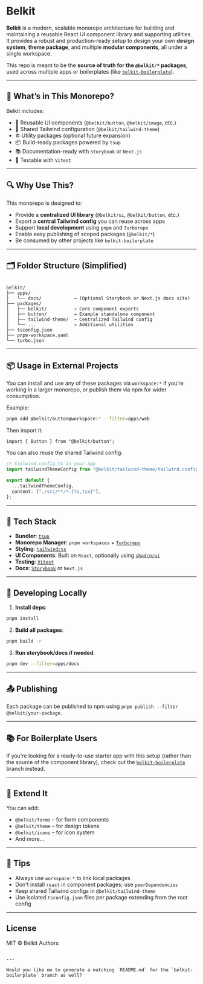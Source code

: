 # Belkit

**Belkit** is a modern, scalable monorepo architecture for building and maintaining a reusable React UI component library and supporting utilities. It provides a robust and production-ready setup to design your own **design system**, **theme package**, and multiple **modular components**, all under a single workspace.

This repo is meant to be the **source of truth for the `@belkit/*` packages**, used across multiple apps or boilerplates (like [`belkit-boilerplate`](https://github.com/your-org/belkit/tree/belkit-boilerplate)).

---

## 🧠 What’s in This Monorepo?

Belkit includes:

- 🧱 Reusable UI components (`@belkit/button`, `@belkit/image`, etc.)
- 🎨 Shared Tailwind configuration (`@belkit/tailwind-theme`)
- ⚙️ Utility packages (optional future expansion)
- 📦 Build-ready packages powered by `tsup`
- 📚 Documentation-ready with `Storybook` or `Next.js`
- 🧪 Testable with `Vitest`

---

## 🔍 Why Use This?

This monorepo is designed to:

- Provide a **centralized UI library** (`@belkit/ui`, `@belkit/button`, etc.)
- Export a **central Tailwind config** you can reuse across apps
- Support **local development** using `pnpm` and `Turborepo`
- Enable easy publishing of scoped packages (`@belkit/*`)
- Be consumed by other projects like `belkit-boilerplate`

---

## 🗂 Folder Structure (Simplified)

```

belkit/
├── apps/
│   └── docs/            → (Optional Storybook or Next.js docs site)
├── packages/
│   ├── belkit/          → Core component exports
│   ├── button/          → Example standalone component
│   ├── tailwind-theme/  → Centralized Tailwind config
│   └── ...              → Additional utilities
├── tsconfig.json
├── pnpm-workspace.yaml
└── turbo.json

````

---

## 📦 Usage in External Projects

You can install and use any of these packages via `workspace:*` if you’re working in a larger monorepo, or publish them via npm for wider consumption.

Example:

```bash
pnpm add @belkit/button@workspace:* --filter=apps/web
````

Then import it:

```tsx
import { Button } from "@belkit/button";
```

You can also reuse the shared Tailwind config:

```ts
// tailwind.config.ts in your app
import tailwindThemeConfig from "@belkit/tailwind-theme/tailwind.config";

export default {
  ...tailwindThemeConfig,
  content: ["./src/**/*.{ts,tsx}"],
};
```

---

## 🧰 Tech Stack

* **Bundler**: [`tsup`](https://tsup.egoist.dev/)
* **Monorepo Manager**: `pnpm workspaces` + [`Turborepo`](https://turbo.build/repo)
* **Styling**: [`tailwindcss`](https://tailwindcss.com/)
* **UI Components**: Built on `React`, optionally using [`shadcn/ui`](https://ui.shadcn.dev/)
* **Testing**: [`Vitest`](https://vitest.dev/)
* **Docs**: [`Storybook`](https://storybook.js.org/) or `Next.js`

---

## 🧪 Developing Locally

1. **Install deps**:

```bash
pnpm install
```

2. **Build all packages**:

```bash
pnpm build -r
```

3. **Run storybook/docs if needed**:

```bash
pnpm dev --filter=apps/docs
```

---

## 📤 Publishing

Each package can be published to npm using `pnpm publish --filter @belkit/your-package`.

---

## 📚 For Boilerplate Users

If you're looking for a ready-to-use starter app with this setup (rather than the source of the component library), check out the [`belkit-boilerplate`](https://github.com/your-org/belkit/tree/belkit-boilerplate) branch instead.

---

## 🧩 Extend It

You can add:

* `@belkit/forms` – for form components
* `@belkit/theme` – for design tokens
* `@belkit/icons` – for icon system
* And more...

---

## 🧠 Tips

* Always use `workspace:*` to link local packages
* Don't install `react` in component packages; use `peerDependencies`
* Keep shared Tailwind configs in `@belkit/tailwind-theme`
* Use isolated `tsconfig.json` files per package extending from the root config

---

## License

MIT © Belkit Authors

```

---

Would you like me to generate a matching `README.md` for the `belkit-boilerplate` branch as well?
```
